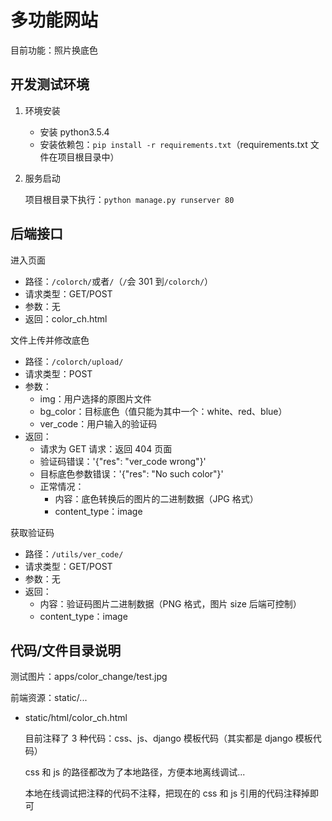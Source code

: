 # 多功能网站

目前功能：照片换底色

## 开发测试环境

1. 环境安装
   - 安装 python3.5.4
   - 安装依赖包：`pip install -r requirements.txt`（requirements.txt 文件在项目根目录中）
2. 服务启动

   项目根目录下执行：`python manage.py runserver 80`

## 后端接口

进入页面

- 路径：`/colorch/`或者`/`（`/`会 301 到`/colorch/`）
- 请求类型：GET/POST
- 参数：无
- 返回：color_ch.html

文件上传并修改底色

- 路径：`/colorch/upload/`
- 请求类型：POST
- 参数：
  - img：用户选择的原图片文件
  - bg_color：目标底色（值只能为其中一个：white、red、blue）
  - ver_code：用户输入的验证码
- 返回：
  - 请求为 GET 请求：返回 404 页面
  - 验证码错误：'{"res": "ver_code wrong"}'
  - 目标底色参数错误：'{"res": "No such color"}'
  - 正常情况：
    - 内容：底色转换后的图片的二进制数据（JPG 格式）
    - content_type：image

获取验证码

- 路径：`/utils/ver_code/`
- 请求类型：GET/POST
- 参数：无
- 返回：
  - 内容：验证码图片二进制数据（PNG 格式，图片 size 后端可控制）
  - content_type：image

## 代码/文件目录说明

测试图片：apps/color_change/test.jpg

前端资源：static/...

- static/html/color_ch.html

  目前注释了 3 种代码：css、js、django 模板代码（其实都是 django 模板代码）

  css 和 js 的路径都改为了本地路径，方便本地离线调试...

  本地在线调试把注释的代码不注释，把现在的 css 和 js 引用的代码注释掉即可
